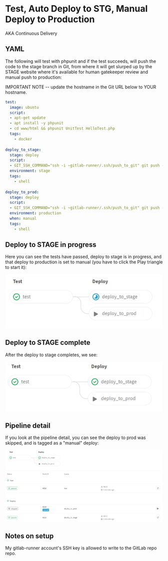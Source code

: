 # Test, Auto Deploy to STG, Manual Deploy to Production

AKA Continuous Delivery

## YAML

The following will test with phpunit and if the test succeeds, will push
the code to the stage branch in Git, from where it will get slurped up
by the STAGE website where it's available for human gatekeeper review
and manual push to production:


IMPORTANT NOTE -- update the hostname in the Git URL below to YOUR hostname.

```yaml
test:
  image: ubuntu
  script: 
  - apt-get update
  - apt install -y phpunit
  - cd www/html && phpunit UnitTest HelloTest.php
  tags:
    - docker

deploy_to_stage:
  stage: deploy
  script:
  - GIT_SSH_COMMAND="ssh -i ~gitlab-runner/.ssh/push_to_git" git push --force git@ec2-35-157-23-11.eu-central-1.compute.amazonaws.com:root/www.git +HEAD:refs/heads/stage
  environment: stage
  tags: 
    - shell
    
deploy_to_prod:
  stage: deploy
  script:
  - GIT_SSH_COMMAND="ssh -i ~gitlab-runner/.ssh/push_to_git" git push --force git@ec2-35-157-23-11.eu-central-1.compute.amazonaws.com:root/www.git +HEAD:refs/heads/prod
  environment: production
  when: manual
  tags:
    - shell
```
## Deploy to STAGE in progress

Here you can see the tests have passed, deploy to stage is in progress,
and that deploy to production is set to manual (you have to click the
Play triangle to start it):

![Deploy to STG in progress](images/deploy-to-stage-is-running.png)


## Deploy to STAGE complete

After the deploy to stage completes, we see:

![Ready for deploy to PRD](images/manual-deploy-ready.png)

## Pipeline detail

If you look at the pipeline detail, you can see the deploy to 
prod was skipped, and is tagged as a "manual" deploy:

![pipeline detail](images/pipeline-detail.png)

## Notes on setup

My gitlab-runner account's SSH key is allowed to write to the GitLab repo
repo.

